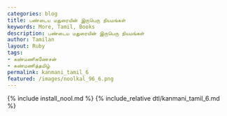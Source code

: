 ```yaml
---  
categories: blog  
title: பண்டைய மதுரையின் இருபெரு நியமங்கள்
keywords: More, Tamil, Books  
description: பண்டைய மதுரையின் இருபெரு நியமங்கள்
author: Tamilan  
layout: Ruby  
tags:     
- கண்மணிகணேசன்
- கண்மணித்தமிழ்
permalink: kanmani_tamil_6  
featured: /images/noolkal_96_6.png  
---  
```

{% include install_nool.md %} 
{% include_relative dtl/kanmani_tamil_6.md %} 
